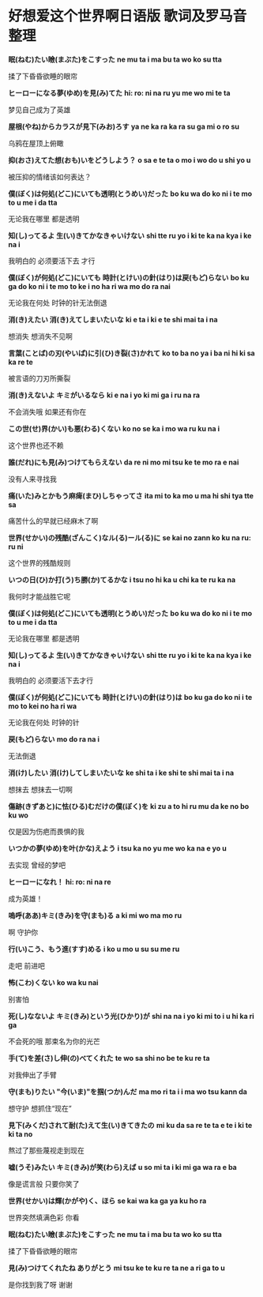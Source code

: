 # 好想爱这个世界啊日语版 歌词及罗马音整理

**眠(ねむ)たい瞼(まぶた)をこすった**
**ne mu ta i ma bu ta wo ko su tta**

揉了下昏昏欲睡的眼帘

**ヒーローになる夢(ゆめ)を見(み)てた**
**hi: ro: ni na ru yu me wo mi te ta**

梦见自己成为了英雄

**屋根(やね)からカラスが見下(みお)ろす**
**ya ne ka ra ka ra su ga mi o ro su**

乌鸦在屋顶上俯瞰

**抑(おさ)えてた想(おも)いをどうしよう？**
**o sa e te ta o mo i wo do u shi yo u**

被压抑的情绪该如何表达？

**僕(ぼく)は何処(どこ)にいても透明(とうめい)だった**
**bo ku wa do ko ni i te mo to u me i da tta**

无论我在哪里 都是透明

**知(し)ってるよ 生(い)きてかなきゃいけない**
**shi tte ru yo i ki te ka na kya i ke na i**

我明白的 必须要活下去 才行

**僕(ぼく)が何処(どこ)にいても 時計(とけい)の針(はり)は戻(もど)らない**
**bo ku ga do ko ni i te mo to ke i no ha ri wa mo do ra nai**

无论我在何处 时钟的针无法倒退

**消(き)えたい 消(き)えてしまいたいな**
**ki e ta i ki e te shi mai ta i na**

想消失 想消失不见啊

**言葉(ことば)の刃(やいば)に引(ひ)き裂(さ)かれて**
**ko to ba no ya i ba ni hi ki sa ka re te**

被言语的刀刃所撕裂

**消(き)えないよ キミがいるなら**
**ki e na i yo ki mi ga i ru na ra**

不会消失哦 如果还有你在

**この世(せ)界(かい)も悪(わる)くない**
**ko no se ka i mo wa ru ku na i**

这个世界也还不赖

**誰(だれ)にも見(み)つけてもらえない**
**da re ni mo mi tsu ke te mo ra e nai**

没有人来寻找我

**痛(いた)みとかもう麻痺(まひ)しちゃってさ**
**ita mi to ka mo u ma hi shi tya tte sa**

痛苦什么的早就已经麻木了啊

**世界(せかい)の残酷(ざんこく)なル(る)ール(る)に**
**se kai no zann ko ku na ru: ru ni**

这个世界的残酷规则

**いつの日(ひ)か打(う)ち勝(か)てるかな**
**i tsu no hi ka u chi ka te ru ka na**

我何时才能战胜它呢

**僕(ぼく)は何処(どこ)にいても透明(とうめい)だった**
**bo ku wa do ko ni i te mo to u me i da tta**

无论我在哪里 都是透明

**知(し)ってるよ 生(い)きてかなきゃいけない**
**shi tte ru yo i ki te ka na kya i ke na i**

我明白的 必须要活下去才行

**僕(ぼく)が何処(どこ)にいても 時計(とけい)の針(はり)は**
**bo ku ga do ko ni i te mo to kei no ha ri wa**

无论我在何处 时钟的针

**戻(もど)らない**
**mo do ra na i**

无法倒退

**消(け)したい 消(け)してしまいたいな**
**ke shi ta i ke shi te shi mai ta i na**

想抹去 想抹去一切啊

**傷跡(きずあと)に怯(ひる)むだけの僕(ぼく)を**
**ki zu a to hi ru mu da ke no bo ku wo**

仅是因为伤疤而畏惧的我

**いつかの夢(ゆめ)を叶(かな)えよう**
**i tsu ka no yu me wo ka na e yo u**

去实现 曾经的梦吧

**ヒーローになれ！**
**hi: ro: ni na re**

成为英雄！

**嗚呼(ああ)キミ(きみ)を守(まも)る**
**a ki mi wo ma mo ru**

啊 守护你

**行(い)こう、もう進(すす)める**
**i ko u mo u su su me ru**

走吧 前进吧

**怖(こわ)くない**
**ko wa ku nai**

别害怕

**死(し)なないよ キミ(きみ)という光(ひかり)が**
**shi na na i yo ki mi to i u hi ka ri ga**

不会死的哦 那束名为你的光芒

**手(て)を差(さ)し伸(の)べてくれた**
**te wo sa shi no be te ku re ta**

对我伸出了手臂

**守(まも)りたい "今(いま)"を掴(つか)んだ**
**ma mo ri ta i i ma wo tsu kann da**

想守护 想抓住“现在”

**見下(みくだ)されて耐(た)えて生(い)きてきたの**
**mi ku da sa re te ta e te i ki te ki ta no**

熬过了那些蔑视走到现在

**嘘(うそ)みたい キミ(きみ)が笑(わら)えば**
**u so mi ta i ki mi ga wa ra e ba**

像是谎言般 只要你笑了

**世界(せかい)は輝(かがや)く、ほら**
**se kai wa ka ga ya ku ho ra**

世界突然填满色彩 你看

**眠(ねむ)たい瞼(まぶた)をこすった**
**ne mu ta i ma bu ta wo ko su tta**

揉了下昏昏欲睡的眼帘

**見(み)つけてくれたね ありがとう**
**mi tsu ke te ku re ta ne a ri ga to u**

是你找到我了呀 谢谢